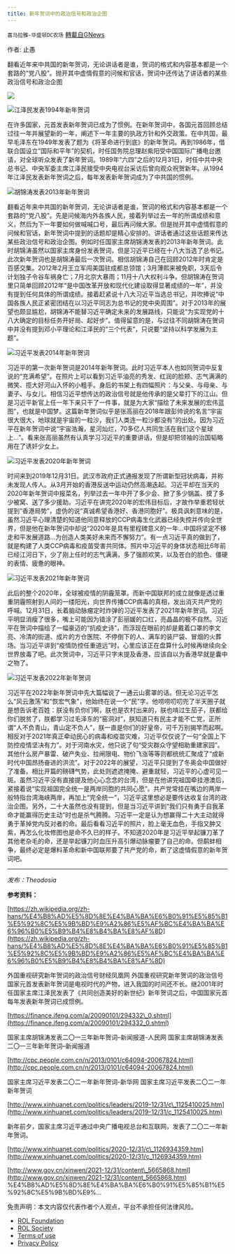 ```yaml
---
title: 新年贺词中的政治信号和政治企图
---
```

`喜马拉雅-华盛顿DC农场` [轉載自GNews](https://gnews.org/zh-hans/1830731/)

作者: 止愚

翻看近年来中共国的新年贺词，无论讲话者是谁，贺词的格式和内容基本都是一个套路的“党八股”。抛开其中虚情假意的问候和官话，贺词中还传达了讲话者的某些政治信号和政治企图

![](https://assets.gnews.org/wp-content/uploads/2022/01/6-1.jpeg)



![](https://assets.gnews.org/wp-content/uploads/2022/01/1-4.jpeg)江泽民发表1994年新年贺词

在许多国家，元首发表新年贺词已成为了惯例。在新年贺词中，各国元首回顾总结过往一年并展望新的一年，阐述下一年主要的执政方针和外交政策。在中共国，最早毛泽东在1949年发表了题为《将革命进行到底》的新年贺词。再到1986年，借联合国设立“国际和平年”的契机，时任国务院总理赵紫阳受中国国际广播电台邀请，对全球听众发表了新年贺词。1989年“六四”之后的12月31日，时任中共中央总书记、中央军委主席江泽民接受中央电视台采访后曾向观众祝贺新年。从1994年江泽民发表新年贺词之后，每年发表新年贺词成为了中共国的惯例。

![](https://assets.gnews.org/wp-content/uploads/2022/01/2-2.jpeg)胡锦涛发表2013年新年贺词

翻看近年来中共国的新年贺词，无论讲话者是谁，贺词的格式和内容基本都是一个套路的“党八股”。先是问候海内外各族人民，接着列举过去一年的所谓成绩和意义，然后为下一年要如何做喊喊口号，最后再问候大家。但是抛开其中虚情假意的问候和官话，新年贺词中提到的话题却是精心安排的。讲话者通过这些话题来传达某些政治信号和政治企图。例如时任国家主席胡锦涛发表的2013年新年贺词。此时胡锦涛虽然以国家主席身份发表贺词，但是习近平已经在十八大当选了总书记。此次新年贺词也是胡锦涛最后一次贺词。相信胡锦涛自己在回顾2012年时肯定是百感交集。2012年2月王立军闯美国驻成都总领馆；3月薄熙来被免职，3天后令计划独子令谷车祸身亡；7月北京大暴雨；11月十八大权利斗争。但胡锦涛在贺词里只简单回顾2012年“是中国改革开放和现代化建设取得显著成绩的一年”，并没有提到任何具体的所谓成绩。接着赶紧说十八大习近平当选总书记，并吹捧说“中国各族人民正紧密团结在以习近平同志为总书记的党中央周围”。对于2013年的展望也颇显尴尬，胡锦涛不能替习近平确定未来的发展路线，只能说“为实现党的十八大确定的目标任务开好局、起好步”。值得留意的是，与过往不同胡锦涛在贺词中并没有提到邓小平理论和江泽民的“三个代表”，只说要“坚持以科学发展为主题”。

![](https://assets.gnews.org/wp-content/uploads/2022/01/3-1.jpeg)习近平发表2014年新年贺词

习近平的第一次新年贺词是2014年新年贺词。此时习近平本人也如同贺词中反复说的“充满希望”。在照片上可以看到习近平油亮的秀发、红润的脸颊、志气满满的微笑、揽大好河山入怀的小粗手。身后的书架上有四幅照片：与父亲、与母亲、与妻子、与女儿。相信习近平想传达的政治信号就是他传承的是父辈打下的江山。但是习近平新官上任一年下来只干了一件事，就是为大家“描绘了未来发展的宏伟蓝图”，也就是中国梦。这篇新年贺词似乎是张高丽在2018年跟彭帅说的名言“宇宙很大很大，地球就是宇宙的一粒沙，我们人类连一粒沙都没有”的出处。因为习近平在新年贺词中说“宇宙浩瀚，星河灿烂，70多亿人共同生活在我们这个星球上…”。看来张高丽虽然有认真学习习近平的重要讲话，但是却把领袖的治国韬略用在了诱奸少女上。

![](https://assets.gnews.org/wp-content/uploads/2022/01/4-2.jpeg)习近平发表2020年新年贺词

时间来到2019年12月31日。武汉市政府正式通报发现了所谓新型冠状病毒，并称未发现人传人。从3月开始的香港反送中运动仍然高潮迭起。习近平却在当天的2020年新年贺词中报菜名，列举过去一年中开了多少会、掀了多少锅盖、摸了多少被窝、送了多少援助。习近平在讲完2020年的宏伟目标后，才故作举重若轻状提到“香港局势”，虚伪的说“真诚希望香港好、香港同胞好”。极具讽刺意味的是，虽然习近平心理清楚的知道他同意释放的CCP病毒生化武器已经失控并传向全世界，但是他在新年贺词中却说“2020年是具有里程碑意义的一年…中国将坚定不移走和平发展道路…为创造人类美好未来而不懈努力”。有一点习近平真的做到了，就是构建了人类CCP病毒和疫苗受害共同体。照片中习近平的身体状态相比6年前已经江河日下，少了刚上任时的志气满满，多了强颜欢笑，以及苍白的脸色、僵硬的表情、疲惫的眼神。

![](https://assets.gnews.org/wp-content/uploads/2022/01/5-1.jpeg)习近平发表2021年新年贺词

此后的整个2020年，全球被疫情的阴霾笼罩。而新中国联邦的成立就像是透过重重阴霾照射到人间的一缕阳光，向世界传播CCP病毒的真相，发出消灭共产党的呼喊。12月31日，长着脑动脉瘤定时炸弹的习近平发表了2021年新年贺词。习近平明显消瘦了很多，嘴上可能因为错涂了彭丽媛的口红，亮晶晶的极不自然。习近平在贺词中描绘了一幅豪迈的“抗疫史诗”，而浮现在眼前的却是戴着口罩的李文亮、冷清的街道、成片的方仓医院、不停倒下的人、满车的装尸袋、冒烟的火葬场。当习近平讲到“疫情防控任重道远”时，心里应该正在盘算什么时候再继续向全世界放毒了吧。此次贺词中，习近平只字未提及香港，应该自以为香港早就是囊中之物了。

![](https://assets.gnews.org/wp-content/uploads/2022/01/6-1.jpeg)习近平发表2022年新年贺词

习近平在2022年新年贺词中先大篇幅说了一通云山雾罩的话。但无论习近平怎么“风云激荡”和“恢宏气象”，他始终在说一个“民”字。他唠唠叨叨兜了半天圈子就是想告诉老百姓：朕没有负你们啊，朕也是农村出来的，朕也啃过生茄子，朕都给你们脱贫了，朕都学习过毛泽东的“窑洞对”，朕知道只有民主才能不亡党，正所谓“人不负青山，青山定不负人”，朕一直是你们的好皇帝，可千万别揭竿而起啊。相反对于2021年真正牵动民心的病毒和疫苗灾难，习近平仅仅说了一句“全国上下防控疫情坚决有力”。对于河南水灾，他只说了句“受灾群众守望相助重建家园”。其他什么房产暴雷、破产失业、拉闸限电、物价飞涨等等则都统统汇聚成了“成新时代中国昂扬奋进的洪流”。对于2022年的展望，习近平只提到了冬奥会中国做好了准备。相比开篇的磅礴气势，此处则遮遮掩掩、避重就轻，习近平的心虚可见一斑。虽然习近平没有直接提及他心心念念的台湾，但是在他讲完祖国牵挂港澳后，紧接着说“实现祖国完全统一是两岸同胞的共同心愿”。共产党常挂在嘴边的两岸一般特指台湾海峡两岸，再加上“完全统一”，习近平这里想必是要传达收复台湾的政治企图。另外，二十大虽然也没有提到，但是当习近平讲到“我们只有勇于自我革命才能赢得历史主动”时也是杀气腾腾。习近平一定是认为想赢得二十大主动就得勇于革掉党内反对者的命。最后看看习近平的照片，脸上毫无血色，手指又肿又紫，再怎么化妆修图也是命不久已的样子。不知道2020年是习近平举起镰刀革了其他老杂毛的命，还是举起镰刀时血压升高引爆动脉瘤要了自己的命。但鹬蚌相争，最终必定是爆料革命和新中国联邦要了共产党的命，断了这虚情假意的新年贺词吧。

* * *

*发布：Theodosia*

**参考资料：**

[https://zh.wikipedia.org/zh-hans/%E4%B8%AD%E5%8D%8E%E4%BA%BA%E6%B0%91%E5%85%B1%E5%92%8C%E5%9B%BD%E9%A2%86%E5%AF%BC%E4%BA%BA%E6%96%B0%E5%B9%B4%E8%B4%BA%E8%AF%8D](https://zh.wikipedia.org/zh-hans/%E4%B8%AD%E5%8D%8E%E4%BA%BA%E6%B0%91%E5%85%B1%E5%92%8C%E5%9B%BD%E9%A2%86%E5%AF%BC%E4%BA%BA%E6%96%B0%E5%B9%B4%E8%B4%BA%E8%AF%8D)

外国重视研究新年贺词的政治信号财经凤凰网
外国重视研究新年贺词的政治信号 国家元首发表新年贺词是电视时代的产物，进入我国的时间还不长。继2001年时任国家主席江泽民发表了《共同创造美好的新世纪》新年贺词之后，中国国家元首每年发表新年贺词已成惯例。

[https://finance.ifeng.com/a/20090101/294332\_0.shtml](https://finance.ifeng.com/a/20090101/294332_0.shtml)

国家主席胡锦涛发表二〇一三年新年贺词–新闻报道-人民网
国家主席胡锦涛发表二〇一三年新年贺词–新闻报道

[http://cpc.people.com.cn/n/2013/0101/c64094-20067824.html](http://cpc.people.com.cn/n/2013/0101/c64094-20067824.html)

国家主席习近平发表二〇二一年新年贺词-新华网
国家主席习近平发表二〇二一年新年贺词

[http://www.xinhuanet.com/politics/leaders/2019-12/31/c\_1125410025.htm](http://www.xinhuanet.com/politics/leaders/2019-12/31/c_1125410025.htm)

新年前夕，国家主席习近平通过中央广播电视总台和互联网，发表了二〇二一年新年贺词。

[http://www.xinhuanet.com/politics/2020-12/31/c\_1126934359.htm](http://www.xinhuanet.com/politics/2020-12/31/c_1126934359.htm)

[http://www.gov.cn/xinwen/2021-12/31/content\_5665868.html](http://www.gov.cn/xinwen/2021-12/31/content_5665868.htm) %E4%B8%AD%E5%8D%8E%E4%BA%BA%E6%B0%91%E5%85%B1%E5%92%8C%E5%9B%BD%E9%…



 

免责声明：本文内容仅代表作者个人观点，平台不承担任何法律风险。

- [ROL Foundation](https://rolfoundation.org/)
- [ROL Society](https://rolsociety.org/)
- [Terms of use](https://gnews.org/terms-of-use-3/)
- [Privacy Policy](https://gnews.org/privacy-policy/)
